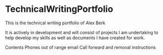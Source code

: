 # TechnicalWritingPortfolio
This is the technical writing portfolio of Alex Berk

It is actively in development and will consist of projects I am undertaking to help develop my skills as well as documents I have created for work.


Contents
    Phones out of range email
    Call forward and removal instructions
    